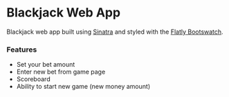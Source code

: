 Blackjack Web App
==================

Blackjack web app built using [Sinatra](http://www.sinatrarb.com/) and styled with the [Flatly Bootswatch](http://bootswatch.com/flatly/).

### Features ###
* Set your bet amount
* Enter new bet from game page
* Scoreboard
* Ability to start new game (new money amount)